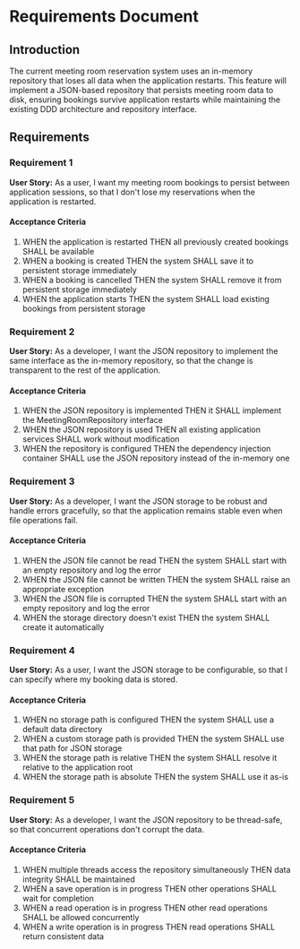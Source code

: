 # Requirements Document

## Introduction

The current meeting room reservation system uses an in-memory repository that loses all data when the application restarts. This feature will implement a JSON-based repository that persists meeting room data to disk, ensuring bookings survive application restarts while maintaining the existing DDD architecture and repository interface.

## Requirements

### Requirement 1

**User Story:** As a user, I want my meeting room bookings to persist between application sessions, so that I don't lose my reservations when the application is restarted.

#### Acceptance Criteria

1. WHEN the application is restarted THEN all previously created bookings SHALL be available
2. WHEN a booking is created THEN the system SHALL save it to persistent storage immediately
3. WHEN a booking is cancelled THEN the system SHALL remove it from persistent storage immediately
4. WHEN the application starts THEN the system SHALL load existing bookings from persistent storage

### Requirement 2

**User Story:** As a developer, I want the JSON repository to implement the same interface as the in-memory repository, so that the change is transparent to the rest of the application.

#### Acceptance Criteria

1. WHEN the JSON repository is implemented THEN it SHALL implement the MeetingRoomRepository interface
2. WHEN the JSON repository is used THEN all existing application services SHALL work without modification
3. WHEN the repository is configured THEN the dependency injection container SHALL use the JSON repository instead of the in-memory one

### Requirement 3

**User Story:** As a developer, I want the JSON storage to be robust and handle errors gracefully, so that the application remains stable even when file operations fail.

#### Acceptance Criteria

1. WHEN the JSON file cannot be read THEN the system SHALL start with an empty repository and log the error
2. WHEN the JSON file cannot be written THEN the system SHALL raise an appropriate exception
3. WHEN the JSON file is corrupted THEN the system SHALL start with an empty repository and log the error
4. WHEN the storage directory doesn't exist THEN the system SHALL create it automatically

### Requirement 4

**User Story:** As a user, I want the JSON storage to be configurable, so that I can specify where my booking data is stored.

#### Acceptance Criteria

1. WHEN no storage path is configured THEN the system SHALL use a default data directory
2. WHEN a custom storage path is provided THEN the system SHALL use that path for JSON storage
3. WHEN the storage path is relative THEN the system SHALL resolve it relative to the application root
4. WHEN the storage path is absolute THEN the system SHALL use it as-is

### Requirement 5

**User Story:** As a developer, I want the JSON repository to be thread-safe, so that concurrent operations don't corrupt the data.

#### Acceptance Criteria

1. WHEN multiple threads access the repository simultaneously THEN data integrity SHALL be maintained
2. WHEN a save operation is in progress THEN other operations SHALL wait for completion
3. WHEN a read operation is in progress THEN other read operations SHALL be allowed concurrently
4. WHEN a write operation is in progress THEN read operations SHALL return consistent data
